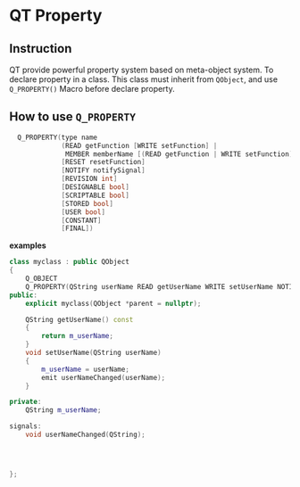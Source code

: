 # QT Property 


## Instruction 

QT provide powerful property system based on meta-object system. 
To declare property in a class. This class must inherit from `QObject`, and use `Q_PROPERTY()` Macro before declare property. 

## How to use `Q_PROPERTY`

```c++
  Q_PROPERTY(type name
             (READ getFunction [WRITE setFunction] |
              MEMBER memberName [(READ getFunction | WRITE setFunction)])
             [RESET resetFunction]
             [NOTIFY notifySignal]
             [REVISION int]
             [DESIGNABLE bool]
             [SCRIPTABLE bool]
             [STORED bool]
             [USER bool]
             [CONSTANT]
             [FINAL])
```

**examples**

```c++
class myclass : public QObject
{
    Q_OBJECT
    Q_PROPERTY(QString userName READ getUserName WRITE setUserName NOTIFY userNameChanged)
public:
    explicit myclass(QObject *parent = nullptr);

    QString getUserName() const
    {
        return m_userName;
    }
    void setUserName(QString userName)
    {
        m_userName = userName;
        emit userNameChanged(userName);
    }

private:
    QString m_userName;

signals:
    void userNameChanged(QString);




};

```